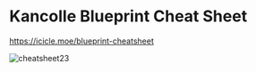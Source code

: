 # Kancolle Blueprint Cheat Sheet

https://icicle.moe/blueprint-cheatsheet

![cheatsheet23](https://user-images.githubusercontent.com/17797795/61895371-7ada9a00-af4d-11e9-99a3-4c1e9d9dd237.png)
